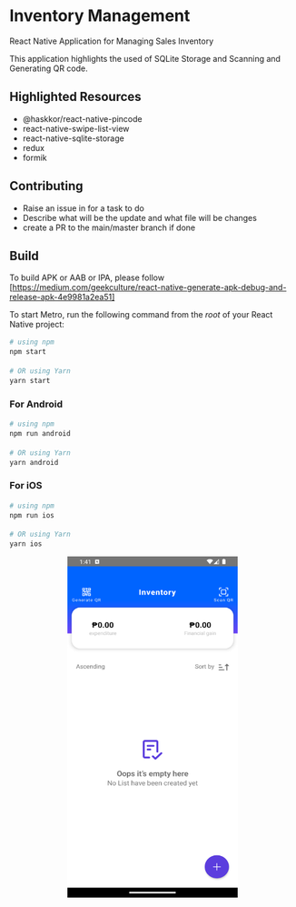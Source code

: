 # Inventory Management

React Native Application for Managing Sales Inventory

This application highlights the used of SQLite Storage and Scanning and Generating QR code.

## Highlighted Resources

- @haskkor/react-native-pincode
- react-native-swipe-list-view
- react-native-sqlite-storage
- redux
- formik

## Contributing

- Raise an issue in for a task to do
- Describe what will be the update and what file will be changes
- create a PR to the main/master branch if done

## Build

To build APK or AAB or IPA, please follow [https://medium.com/geekculture/react-native-generate-apk-debug-and-release-apk-4e9981a2ea51]

To start Metro, run the following command from the _root_ of your React Native project:

```bash
# using npm
npm start

# OR using Yarn
yarn start
```

### For Android

```bash
# using npm
npm run android

# OR using Yarn
yarn android
```

### For iOS

```bash
# using npm
npm run ios

# OR using Yarn
yarn ios
```

<div align="center">
  <img src="./assets/sample1.png" alt="Alt android" width="300" height="600" />
</div>

